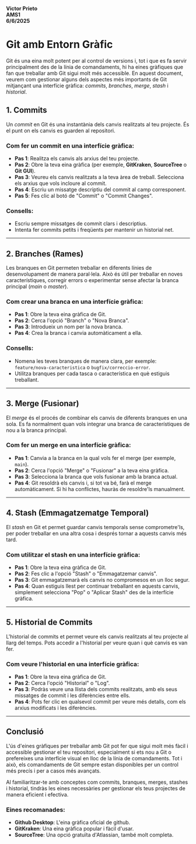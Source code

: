 **Victor Prieto**  
**AMS1**  
**6/6/2025** 

# Git amb Entorn Gràfic

Git és una eina molt potent per al control de versions i, tot i que es fa servir principalment des de la línia de comandaments, hi ha eines gràfiques que fan que treballar amb Git sigui molt més accessible. En aquest document, veurem com gestionar alguns dels aspectes més importants de Git mitjançant una interfície gràfica: *commits*, *branches*, *merge*, *stash* i *historial*.

## 1. Commits

Un *commit* en Git és una instantània dels canvis realitzats al teu projecte. És el punt on els canvis es guarden al repositori.

### Com fer un commit en una interfície gràfica:
- **Pas 1**: Realitza els canvis als arxius del teu projecte.
- **Pas 2**: Obre la teva eina gràfica (per exemple, **GitKraken**, **SourceTree** o **Git GUI**).
- **Pas 3**: Veureu els canvis realitzats a la teva àrea de treball. Selecciona els arxius que vols incloure al commit.
- **Pas 4**: Escriu un missatge descriptiu del commit al camp corresponent.
- **Pas 5**: Fes clic al botó de "Commit" o "Commit Changes".

### Consells:
- Escriu sempre missatges de commit clars i descriptius.
- Intenta fer commits petits i freqüents per mantenir un historial net.

---

## 2. Branches (Rames)

Les branques en Git permeten treballar en diferents línies de desenvolupament de manera paral·lela. Això és útil per treballar en noves característiques, corregir errors o experimentar sense afectar la branca principal (*main* o *master*).

### Com crear una branca en una interfície gràfica:
- **Pas 1**: Obre la teva eina gràfica de Git.
- **Pas 2**: Cerca l'opció "Branch" o "Nova Branca".
- **Pas 3**: Introdueix un nom per la nova branca.
- **Pas 4**: Crea la branca i canvia automàticament a ella.

### Consells:
- Nomena les teves branques de manera clara, per exemple: `feature/nova-caracteristica` o `bugfix/correccio-error`.
- Utilitza branques per cada tasca o característica en què estiguis treballant.

---

## 3. Merge (Fusionar)

El *merge* és el procés de combinar els canvis de diferents branques en una sola. Es fa normalment quan vols integrar una branca de característiques de nou a la branca principal.

### Com fer un merge en una interfície gràfica:
- **Pas 1**: Canvia a la branca en la qual vols fer el merge (per exemple, `main`).
- **Pas 2**: Cerca l'opció "Merge" o "Fusionar" a la teva eina gràfica.
- **Pas 3**: Selecciona la branca que vols fusionar amb la branca actual.
- **Pas 4**: Git resoldrà els canvis i, si tot va bé, farà el merge automàticament. Si hi ha conflictes, hauràs de resoldre'ls manualment.



---

## 4. Stash (Emmagatzematge Temporal)

El *stash* en Git et permet guardar canvis temporals sense comprometre'ls, per poder treballar en una altra cosa i després tornar a aquests canvis més tard.

### Com utilitzar el stash en una interfície gràfica:
- **Pas 1**: Obre la teva eina gràfica de Git.
- **Pas 2**: Fes clic a l'opció "Stash" o "Emmagatzemar canvis".
- **Pas 3**: Git emmagatzemarà els canvis no compromesos en un lloc segur.
- **Pas 4**: Quan estiguis llest per continuar treballant en aquests canvis, simplement selecciona "Pop" o "Aplicar Stash" des de la interfície gràfica.


---

## 5. Historial de Commits

L'historial de commits et permet veure els canvis realitzats al teu projecte al llarg del temps. Pots accedir a l'historial per veure quan i què canvis es van fer.

### Com veure l'historial en una interfície gràfica:
- **Pas 1**: Obre la teva eina gràfica de Git.
- **Pas 2**: Cerca l'opció "Historial" o "Log".
- **Pas 3**: Podràs veure una llista dels commits realitzats, amb els seus missatges de commit i les diferències entre ells.
- **Pas 4**: Pots fer clic en qualsevol commit per veure més detalls, com els arxius modificats i les diferències.



---

## Conclusió

L'ús d'eines gràfiques per treballar amb Git pot fer que sigui molt més fàcil i accessible gestionar el teu repositori, especialment si ets nou a Git o prefereixes una interfície visual en lloc de la línia de comandaments. Tot i això, els comandaments de Git sempre estan disponibles per un control més precís i per a casos més avançats.

Al familiaritzar-te amb conceptes com commits, branques, merges, stashes i historial, tindràs les eines necessàries per gestionar els teus projectes de manera eficient i efectiva.

### Eines recomanades:

- **Github Desktop**: L'eina gràfica oficial de github.
- **GitKraken**: Una eina gràfica popular i fàcil d'usar.
- **SourceTree**: Una opció gratuïta d'Atlassian, també molt completa.

